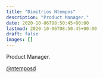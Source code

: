 ```yaml
---
title: "Dimitrios Ntempos"
description: "Product Manager."
date: 2020-10-06T08:50:45+00:00
lastmod: 2020-10-06T08:50:45+00:00
draft: false
images: []
---
```


Product Manager.

[@ntemposd](https://twitter.com/ntemposd)
